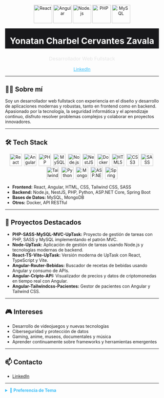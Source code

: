 <!--
README.md
Professional Tone · Dark Theme
-->

<p align="center">
  <img src="https://cdn.jsdelivr.net/gh/devicons/devicon/icons/react/react-original.svg" width="60" alt="React" />
  <img src="https://cdn.jsdelivr.net/gh/devicons/devicon/icons/angularjs/angularjs-original.svg" width="60" alt="Angular" />
  <img src="https://cdn.jsdelivr.net/gh/devicons/devicon/icons/nodejs/nodejs-original.svg" width="60" alt="Node.js" />
  <img src="https://cdn.jsdelivr.net/gh/devicons/devicon/icons/php/php-plain.svg" width="60" alt="PHP" />
  <img src="https://cdn.jsdelivr.net/gh/devicons/devicon/icons/mysql/mysql-original-wordmark.svg" width="60" alt="MySQL" />
</p>

<h1 align="center" style="color:#fff;background:#18181b;margin-top:0;padding:24px 0 8px 0;">
  Yonatan Charbel Cervantes Zavala
</h1>
<h3 align="center" style="color:#e5e5e5;font-weight:400;">Desarrollador Web Fullstack</h3>
<p align="center">
  <a href="https://www.linkedin.com/in/yonatan-charbel-cervantes-zavala-03b758345/" style="color:#38bdf8;">
    LinkedIn
  </a>
</p>

---

## 👨‍💻 Sobre mí

Soy un desarrollador web fullstack con experiencia en el diseño y desarrollo de aplicaciones modernas y robustas, tanto en frontend como en backend. Apasionado por la tecnología, la seguridad informática y el aprendizaje continuo, disfruto resolver problemas complejos y colaborar en proyectos innovadores.

---

## 🛠️ Tech Stack

<div align="center">
  <img src="https://cdn.jsdelivr.net/gh/devicons/devicon/icons/react/react-original.svg" width="40" title="React" />&nbsp;
  <img src="https://cdn.jsdelivr.net/gh/devicons/devicon/icons/angularjs/angularjs-original.svg" width="40" title="Angular" />&nbsp;
  <img src="https://cdn.jsdelivr.net/gh/devicons/devicon/icons/php/php-plain.svg" width="40" title="PHP" />&nbsp;
  <img src="https://cdn.jsdelivr.net/gh/devicons/devicon/icons/mysql/mysql-original-wordmark.svg" width="40" title="MySQL" />&nbsp;
  <img src="https://cdn.jsdelivr.net/gh/devicons/devicon/icons/nodejs/nodejs-original.svg" width="40" title="Node.js" />&nbsp;
  <img src="https://cdn.jsdelivr.net/gh/devicons/devicon/icons/nestjs/nestjs-plain.svg" width="40" title="NestJS" />&nbsp;
  <img src="https://cdn.jsdelivr.net/gh/devicons/devicon/icons/docker/docker-original.svg" width="40" title="Docker" />&nbsp;
  <img src="https://cdn.jsdelivr.net/gh/devicons/devicon/icons/html5/html5-original.svg" width="40" title="HTML5" />&nbsp;
  <img src="https://cdn.jsdelivr.net/gh/devicons/devicon/icons/css3/css3-original.svg" width="40" title="CSS3" />&nbsp;
  <img src="https://cdn.jsdelivr.net/gh/devicons/devicon/icons/sass/sass-original.svg" width="40" title="SASS" />&nbsp;
  <img src="https://cdn.jsdelivr.net/gh/devicons/devicon/icons/tailwindcss/tailwindcss-plain.svg" width="40" title="Tailwind CSS" />&nbsp;
  <img src="https://cdn.jsdelivr.net/gh/devicons/devicon/icons/python/python-original.svg" width="40" title="Python" />&nbsp;
  <img src="https://cdn.jsdelivr.net/gh/devicons/devicon/icons/mongodb/mongodb-original.svg" width="40" title="MongoDB" />&nbsp;
  <img src="https://cdn.jsdelivr.net/gh/devicons/devicon/icons/dotnetcore/dotnetcore-original.svg" width="40" title="ASP.NET Core" />&nbsp;
  <img src="https://cdn.jsdelivr.net/gh/devicons/devicon/icons/spring/spring-original.svg" width="40" title="Spring Boot" />
</div>

- **Frontend:** React, Angular, HTML, CSS, Tailwind CSS, SASS
- **Backend:** Node.js, NestJS, PHP, Python, ASP.NET Core, Spring Boot
- **Bases de Datos:** MySQL, MongoDB
- **Otros:** Docker, API RESTful

---

## 🚀 Proyectos Destacados

- **PHP-SASS-MySQL-MVC-UpTask:** Proyecto de gestión de tareas con PHP, SASS y MySQL implementando el patrón MVC.
- **Node-UpTask:** Aplicación de gestión de tareas usando Node.js y tecnologías modernas de backend.
- **React-TS-Vite-UpTask:** Versión moderna de UpTask con React, TypeScript y Vite.
- **Angular-Router-Bebidas:** Buscador de recetas de bebidas usando Angular y consumo de APIs.
- **Angular-Cripto-API:** Visualizador de precios y datos de criptomonedas en tiempo real con Angular.
- **Angular-Tailwindcss-Pacientes:** Gestor de pacientes con Angular y Tailwind CSS.

---

## 🎮 Intereses

- Desarrollo de videojuegos y nuevas tecnologías
- Ciberseguridad y protección de datos
- Gaming, anime, museos, documentales y música
- Aprender continuamente sobre frameworks y herramientas emergentes

---

## 📫 Contacto

- [LinkedIn](https://www.linkedin.com/in/yonatan-charbel-cervantes-zavala-03b758345/)

---

<details>
  <summary style="color:#38bdf8;cursor:pointer;"><strong>🎨 Preferencia de Tema</strong></summary>
  
  - Este README está optimizado para visualización en temas oscuros.
  - Si prefieres un tema claro, la visualización puede variar.
</details>
